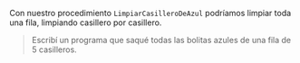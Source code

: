 Con nuestro procedimiento `LimpiarCasilleroDeAzul` podríamos limpiar toda una fila, limpiando casillero por casillero. 

> Escribí un programa que saqué todas las bolitas azules de una fila de 5 casilleros. 
